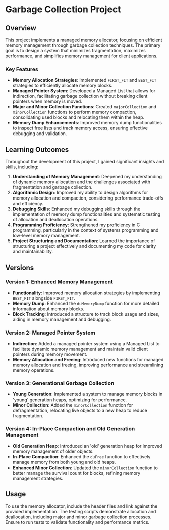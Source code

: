 # Garbage Collection Project

## Overview

This project implements a managed memory allocator, focusing on efficient memory management through garbage collection techniques. The primary goal is to design a system that minimizes fragmentation, maximizes performance, and simplifies memory management for client applications.

### Key Features

- **Memory Allocation Strategies**: Implemented `FIRST_FIT` and `BEST_FIT` strategies to efficiently allocate memory blocks.
- **Managed Pointer System**: Developed a Managed List that allows for indirection, facilitating garbage collection without breaking client pointers when memory is moved.
- **Major and Minor Collection Functions**: Created `majorCollection` and `minorCollection` functions to perform memory compaction, consolidating used blocks and relocating them within the heap.
- **Memory Dump Enhancements**: Improved memory dump functionalities to inspect free lists and track memory access, ensuring effective debugging and validation.

## Learning Outcomes

Throughout the development of this project, I gained significant insights and skills, including:

1. **Understanding of Memory Management**: Deepened my understanding of dynamic memory allocation and the challenges associated with fragmentation and garbage collection.
2. **Algorithmic Design**: Improved my ability to design algorithms for memory allocation and compaction, considering performance trade-offs and efficiency.
3. **Debugging Skills**: Enhanced my debugging skills through the implementation of memory dump functionalities and systematic testing of allocation and deallocation operations.
4. **Programming Proficiency**: Strengthened my proficiency in C programming, particularly in the context of systems programming and low-level memory management.
5. **Project Structuring and Documentation**: Learned the importance of structuring a project effectively and documenting my code for clarity and maintainability.

## Versions

### Version 1: Enhanced Memory Management
- **Functionality**: Improved memory allocation strategies by implementing `BEST_FIT` alongside `FIRST_FIT`.
- **Memory Dump**: Enhanced the `duMemoryDump` function for more detailed information about memory blocks.
- **Block Tracking**: Introduced a structure to track block usage and sizes, aiding in memory management and debugging.

### Version 2: Managed Pointer System
- **Indirection**: Added a managed pointer system using a Managed List to facilitate dynamic memory management and maintain valid client pointers during memory movement.
- **Memory Allocation and Freeing**: Introduced new functions for managed memory allocation and freeing, improving performance and streamlining memory operations.

### Version 3: Generational Garbage Collection
- **Young Generation**: Implemented a system to manage memory blocks in 'young' generation heaps, optimizing for performance.
- **Minor Collection**: Added the `minorCollection` function for defragmentation, relocating live objects to a new heap to reduce fragmentation.

### Version 4: In-Place Compaction and Old Generation Management
- **Old Generation Heap**: Introduced an 'old' generation heap for improved memory management of older objects.
- **In-Place Compaction**: Enhanced the `duFree` function to effectively manage memory from both young and old heaps.
- **Enhanced Minor Collection**: Updated the `minorCollection` function to better manage the survival count for blocks, refining memory management strategies.

## Usage

To use the memory allocator, include the header files and link against the provided implementation. The testing scripts demonstrate allocation and deallocation, including major and minor garbage collection processes. Ensure to run tests to validate functionality and performance metrics.

